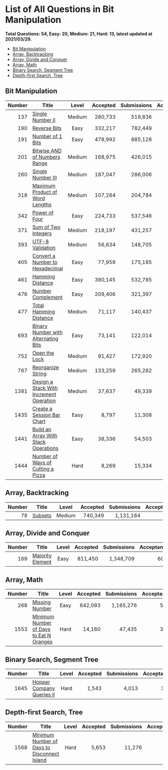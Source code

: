# List of All Questions in Bit Manipulation

**Total Questions: 54, Easy: 20, Medium: 21, Hard: 13, latest updated at 2021/03/29.**

- [Bit Manipulation](#Bit-Manipulation)
- [Array, Backtracking](#Array-Backtracking)
- [Array, Divide and Conquer](#Array-Divide-and-Conquer)
- [Array, Math](#Array-Math)
- [Binary Search, Segment Tree](#Binary-Search-Segment-Tree)
- [Depth-first Search, Tree](#Depth-first-Search-Tree)

## Bit Manipulation

|Number|                                                     Title                                                      |Level |Accepted|Submissions|Acceptance|
|-----:|----------------------------------------------------------------------------------------------------------------|:----:|-------:|----------:|---------:|
|   137|[Single Number II](https://leetcode.com/problems/single-number-ii)                                              |Medium| 280,733|    519,836|       54%|
|   190|[Reverse Bits](https://leetcode.com/problems/reverse-bits)                                                      | Easy | 332,217|    782,449|       42%|
|   191|[Number of 1 Bits](https://leetcode.com/problems/number-of-1-bits)                                              | Easy | 478,992|    885,128|       54%|
|   201|[Bitwise AND of Numbers Range](https://leetcode.com/problems/bitwise-and-of-numbers-range)                      |Medium| 168,975|    426,015|       40%|
|   260|[Single Number III](https://leetcode.com/problems/single-number-iii)                                            |Medium| 187,047|    286,006|       65%|
|   318|[Maximum Product of Word Lengths](https://leetcode.com/problems/maximum-product-of-word-lengths)                |Medium| 107,284|    204,784|       52%|
|   342|[Power of Four](https://leetcode.com/problems/power-of-four)                                                    | Easy | 224,733|    537,546|       42%|
|   371|[Sum of Two Integers](https://leetcode.com/problems/sum-of-two-integers)                                        |Medium| 218,197|    431,257|       51%|
|   393|[UTF-8 Validation](https://leetcode.com/problems/utf-8-validation)                                              |Medium|  56,634|    148,705|       38%|
|   405|[Convert a Number to Hexadecimal](https://leetcode.com/problems/convert-a-number-to-hexadecimal)                | Easy |  77,959|    175,185|       45%|
|   461|[Hamming Distance](https://leetcode.com/problems/hamming-distance)                                              | Easy | 390,145|    532,785|       73%|
|   476|[Number Complement](https://leetcode.com/problems/number-complement)                                            | Easy | 209,406|    321,397|       65%|
|   477|[Total Hamming Distance](https://leetcode.com/problems/total-hamming-distance)                                  |Medium|  71,117|    140,437|       51%|
|   693|[Binary Number with Alternating Bits](https://leetcode.com/problems/binary-number-with-alternating-bits)        | Easy |  73,141|    122,014|       60%|
|   752|[Open the Lock](https://leetcode.com/problems/open-the-lock)                                                    |Medium|  91,427|    172,920|       53%|
|   767|[Reorganize String](https://leetcode.com/problems/reorganize-string)                                            |Medium| 133,259|    265,282|       50%|
|  1381|[Design a Stack With Increment Operation](https://leetcode.com/problems/design-a-stack-with-increment-operation)|Medium|  37,637|     49,339|       76%|
|  1435|[Create a Session Bar Chart](https://leetcode.com/problems/create-a-session-bar-chart)                          | Easy |   8,797|     11,308|       78%|
|  1441|[Build an Array With Stack Operations](https://leetcode.com/problems/build-an-array-with-stack-operations)      | Easy |  38,336|     54,503|       70%|
|  1444|[Number of Ways of Cutting a Pizza](https://leetcode.com/problems/number-of-ways-of-cutting-a-pizza)            | Hard |   8,269|     15,334|       54%|


## Array, Backtracking

|Number|                     Title                      |Level |Accepted|Submissions|Acceptance|
|-----:|------------------------------------------------|:----:|-------:|----------:|---------:|
|    78|[Subsets](https://leetcode.com/problems/subsets)|Medium| 740,349|  1,131,164|       65%|


## Array, Divide and Conquer

|Number|                              Title                               |Level|Accepted|Submissions|Acceptance|
|-----:|------------------------------------------------------------------|:---:|-------:|----------:|---------:|
|   169|[Majority Element](https://leetcode.com/problems/majority-element)|Easy | 811,450|  1,348,709|       60%|


## Array, Math

|Number|                                                     Title                                                      |Level|Accepted|Submissions|Acceptance|
|-----:|----------------------------------------------------------------------------------------------------------------|:---:|-------:|----------:|---------:|
|   268|[Missing Number](https://leetcode.com/problems/missing-number)                                                  |Easy | 642,093|  1,165,276|       55%|
|  1553|[Minimum Number of Days to Eat N Oranges](https://leetcode.com/problems/minimum-number-of-days-to-eat-n-oranges)|Hard |  14,160|     47,435|       30%|


## Binary Search, Segment Tree

|Number|                                       Title                                        |Level|Accepted|Submissions|Acceptance|
|-----:|------------------------------------------------------------------------------------|:---:|-------:|----------:|---------:|
|  1645|[Hopper Company Queries II](https://leetcode.com/problems/hopper-company-queries-ii)|Hard |   1,543|      4,013|       38%|


## Depth-first Search, Tree

|Number|                                                         Title                                                          |Level|Accepted|Submissions|Acceptance|
|-----:|------------------------------------------------------------------------------------------------------------------------|:---:|-------:|----------:|---------:|
|  1568|[Minimum Number of Days to Disconnect Island](https://leetcode.com/problems/minimum-number-of-days-to-disconnect-island)|Hard |   5,653|     11,276|       50%|


